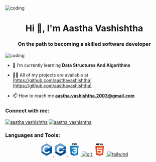 <img align="center"  height="250" width="800" alt="coding" src="https://user-images.githubusercontent.com/69487958/129805905-168fd73e-1d25-42fe-ac49-e757a584c338.gif">
<h1></h1>
<h1 align="center">Hi 👋, I'm Aastha Vashishtha</h1>
<h3 align="center">On the path to becoming a skilled software developer</h3>
<img align="center" alt="coding" width="400" src="[https://gifs.alphacoders.com/gifs/view/144618](https://gifs.alphacoders.com/gifs/view/144618)">

- 🌱 I’m currently learning **Data Structures And Algorithms**

- 👨‍💻 All of my projects are available at [https://github.com/aasthavashishtha](https://github.com/aasthavashishtha)

- 📫 How to reach me **aastha.vashishtha.2003@gmail.com**

<h3 align="left">Connect with me:</h3>
<p align="left">
<a href="https://linkedin.com/in/aastha vashishtha" target="blank"><img align="center" src="https://raw.githubusercontent.com/rahuldkjain/github-profile-readme-generator/master/src/images/icons/Social/linked-in-alt.svg" alt="aastha vashishtha" height="30" width="40" /></a>
<a href="https://instagram.com/aastha_vashishtha" target="blank"><img align="center" src="https://raw.githubusercontent.com/rahuldkjain/github-profile-readme-generator/master/src/images/icons/Social/instagram.svg" alt="aastha_vashishtha" height="30" width="40" /></a>
</p>

<h3 align="left">Languages and Tools:</h3>
<p align="center"> <a href="https://www.cprogramming.com/" target="_blank" rel="noreferrer"> <img src="https://raw.githubusercontent.com/devicons/devicon/master/icons/c/c-original.svg" alt="c" width="40" height="40"/> </a> <a href="https://www.w3schools.com/cpp/" target="_blank" rel="noreferrer"> <img src="https://raw.githubusercontent.com/devicons/devicon/master/icons/cplusplus/cplusplus-original.svg" alt="cplusplus" width="40" height="40"/> </a> <a href="https://www.w3schools.com/css/" target="_blank" rel="noreferrer"> <img src="https://raw.githubusercontent.com/devicons/devicon/master/icons/css3/css3-original-wordmark.svg" alt="css3" width="40" height="40"/> </a> <a href="https://git-scm.com/" target="_blank" rel="noreferrer"> <img src="https://www.vectorlogo.zone/logos/git-scm/git-scm-icon.svg" alt="git" width="40" height="40"/> </a> <a href="https://www.w3.org/html/" target="_blank" rel="noreferrer"> <img src="https://raw.githubusercontent.com/devicons/devicon/master/icons/html5/html5-original-wordmark.svg" alt="html5" width="40" height="40"/> </a> <a href="https://tailwindcss.com/" target="_blank" rel="noreferrer"> <img src="https://www.vectorlogo.zone/logos/tailwindcss/tailwindcss-icon.svg" alt="tailwind" width="40" height="40"/> </a> </p>
